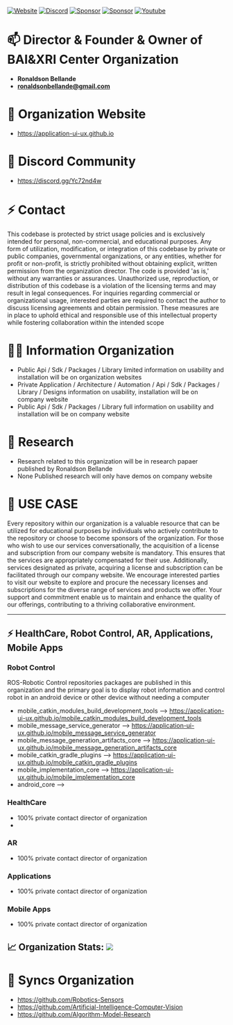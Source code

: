 [![Website](https://img.shields.io/badge/Visit%20our-Website-0099cc?style=for-the-badge)](https://https://application-ui-ux.github.io)
[![Discord](https://img.shields.io/badge/Join%20our-Discord-7289DA?logo=discord&style=for-the-badge)](https://discord.gg/9xmVPXEnSK)
[![Sponsor](https://img.shields.io/badge/Sponsor-Application%20UI%20UX%20Research-red?style=for-the-badge&logo=github)](https://github.com/sponsors/Application-UI-UX)
[![Sponsor](https://img.shields.io/badge/Linkedin-Organization-green?style=for-the-badge)](https://www.linkedin.com/company/bellande-application-ui-ux-research-innovation-center)
[![Youtube](https://img.shields.io/badge/YouTube-Organization-white?style=for-the-badge)](https://www.youtube.com/channel/UCgsuL3k0CBiy4Rh8PihHyAA)

# 📫 Director & Founder & Owner of BAI&XRI Center Organization
- **Ronaldson Bellande**
- **ronaldsonbellande@gmail.com**

# 🧙 Organization Website
- https://application-ui-ux.github.io

# 🌱 Discord Community
- https://discord.gg/Yc72nd4w

# ⚡ Contact
This codebase is protected by strict usage policies and is exclusively intended for personal, non-commercial, and educational purposes. Any form of utilization, modification, or integration of this codebase by private or public companies, governmental organizations, or any entities, whether for profit or non-profit, is strictly prohibited without obtaining explicit, written permission from the organization director. The code is provided 'as is,' without any warranties or assurances. Unauthorized use, reproduction, or distribution of this codebase is a violation of the licensing terms and may result in legal consequences. For inquiries regarding commercial or organizational usage, interested parties are required to contact the author to discuss licensing agreements and obtain permission. These measures are in place to uphold ethical and responsible use of this intellectual property while fostering collaboration within the intended scope

# 🙋‍♀️ Information Organization
- Public Api / Sdk / Packages / Library limited information on usability and installation will be on organization websites
- Private Application / Architecture / Automation / Api / Sdk / Packages / Library / Designs information on usability, installation will be on company website
- Public Api / Sdk / Packages / Library full information on usability and installation will be on company website


# 🌈 Research
- Research related to this organization will be in research papaer published by Ronaldson Bellande
- None Published research will only have demos on company website


# 💼 USE CASE
Every repository within our organization is a valuable resource that can be utilized for educational purposes by individuals who actively contribute to the repository or choose to become sponsors of the organization. For those who wish to use our services conversationally, the acquisition of a license and subscription from our company website is mandatory. This ensures that the services are appropriately compensated for their use. Additionally, services designated as private, acquiring a license and subscription can be facilitated through our company website. We encourage interested parties to visit our website to explore and procure the necessary licenses and subscriptions for the diverse range of services and products we offer. Your support and commitment enable us to maintain and enhance the quality of our offerings, contributing to a thriving collaborative environment.

--------------------------------------------------------------------------------------------------------
  
## ⚡ HealthCare, Robot Control, AR, Applications, Mobile Apps


### Robot Control

ROS-Robotic Control repositories packages are published in this organization and the primary goal is to display robot information and control robot in an android device or other device without needing a computer

- mobile_catkin_modules_build_development_tools  -->  https://application-ui-ux.github.io/mobile_catkin_modules_build_development_tools
- mobile_message_service_generator  -->  https://application-ui-ux.github.io/mobile_message_service_generator
- mobile_message_generation_artifacts_core  -->  https://application-ui-ux.github.io/mobile_message_generation_artifacts_core
- mobile_catkin_gradle_plugins  -->  https://application-ui-ux.github.io/mobile_catkin_gradle_plugins
- mobile_implementation_core --> https://application-ui-ux.github.io/mobile_implementation_core
- android_core -->


### HealthCare
- 100% private contact director of organization
- 
### AR
- 100% private contact director of organization

### Applications
- 100% private contact director of organization

### Mobile Apps
- 100% private contact director of organization

## 📈 Organization Stats: <a href="https://github.com/Application-UI-UX"> <img src="https://komarev.com/ghpvc/?username=Application-UI-UX&label=Profile+Views&color=2e8b57&style=flat" /></a>



# 🍿 Syncs Organization 

- https://github.com/Robotics-Sensors
- https://github.com/Artificial-Intelligence-Computer-Vision
- https://github.com/Algorithm-Model-Research

